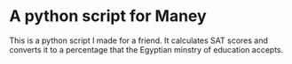 # A python script for Maney

This is a python script I made for a friend.
It calculates SAT scores and converts it to a percentage that the Egyptian minstry of education accepts.

